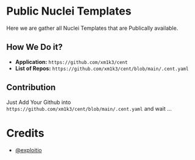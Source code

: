 # Public Nuclei Templates
Here we are gather all Nuclei Templates that are Publically available.

## How We Do it?
- **Application:** `https://github.com/xm1k3/cent`
- **List of Repos:** `https://github.com/xm1k3/cent/blob/main/.cent.yaml`

## Contribution
Just Add Your Github into `https://github.com/xm1k3/cent/blob/main/.cent.yaml` and wait ...

# Credits
- [@exploitio](https://x.com/exploitio)

